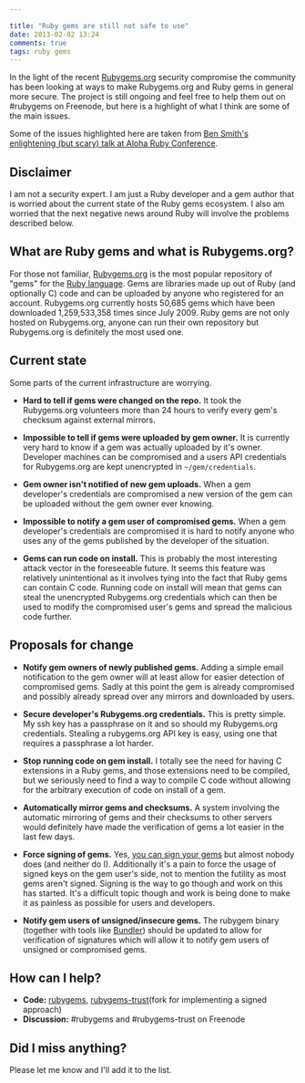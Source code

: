 ```yaml
---

title: "Ruby gems are still not safe to use"
date: 2013-02-02 13:24
comments: true
tags: ruby gems
---
```


In the light of the recent [Rubygems.org](http://rubygems.org) security compromise the community has been looking at ways to make Rubygems.org and Ruby gems in general more secure. The project is still ongoing and feel free to help them out on #rubygems on Freenode, but here is a highlight of what I think are some of the main issues.

Some of the issues highlighted here are taken from [Ben Smith's enlightening (but scary) talk at Aloha Ruby Conference](http://www.youtube.com/watch?v=z-5bO0Q1J9s).

## Disclaimer

I am not a security expert. I am just a Ruby developer and a gem author that is worried about the current state of the Ruby gems ecosystem. I also am worried that the next negative news around Ruby will involve the problems described below.

## What are Ruby gems and what is Rubygems.org?

For those not familiar, [Rubygems.org](http://rubygems.org) is the most popular repository of "gems" for the [Ruby language](http://rubylang.org). Gems are libraries made up out of Ruby (and optionally C) code and can be uploaded by anyone who registered for an account. Rubygems.org currently hosts 50,685 gems which have been downloaded 1,259,533,358 times since July 2009. Ruby gems are not only hosted on Rubygems.org, anyone can run their own repository but Rubygems.org is definitely the most used one.

## Current state

Some parts of the current infrastructure are worrying.

* **Hard to tell if gems were changed on the repo.** It took the Rubygems.org volunteers more than 24 hours to verify every gem's checksum against external mirrors.

* **Impossible to tell if gems were uploaded by gem owner.** It is currently very hard to know if a gem was actually uploaded by it's owner. Developer machines can be compromised and a users API credentials for Rubygems.org are kept unencrypted in `~/gem/credentials`.

* **Gem owner isn't notified of new gem uploads.** When a gem developer's credentials are compromised a new version of the gem can be uploaded without the gem owner ever knowing.

* **Impossible to notify a gem user of compromised gems.** When a gem developer's credentials are compromised it is hard to notify anyone who uses any of the gems published by the developer of the situation.

* **Gems can run code on install.** This is probably the most interesting attack vector in the foreseeable future. It seems this feature was relatively unintentional as it involves tying into the fact that Ruby gems can contain C code. Running code on install will mean that gems can steal the unencrypted Rubygems.org credentials which can then be used to modify the compromised user's gems and spread the malicious code further.

## Proposals for change

* **Notify gem owners of newly published gems.** Adding a simple email notification to the gem owner will at least allow for easier detection of compromised gems. Sadly at this point the gem is already compromised and possibly already spread over any mirrors and downloaded by users.

* **Secure developer's Rubygems.org credentials.** This is pretty simple. My ssh key has a passphrase on it and so should my Rubygems.org credentials. Stealing a rubygems.org API key is easy, using one that requires a passphrase a lot harder.

* **Stop running code on gem install.** I totally see the need for having C extensions in a Ruby gems, and those extensions need to be compiled, but we seriously need to find a way to compile C code without allowing for the arbitrary execution of code on install of a gem.

* **Automatically mirror gems and checksums.**  A system involving the automatic mirroring of gems and their checksums to other servers would definitely have made the verification of gems a lot easier in the last few days.

* **Force signing of gems.** Yes, [you can sign your gems](http://docs.rubygems.org/read/chapter/21) but almost nobody does (and neither do I). Additionally it's a pain to force the usage of signed keys on the gem user's side, not to mention the futility as most gems aren't signed. Signing is the way to go though and work on this has started. It's a difficult topic though and work is being done to make it as painless as possible for users and developers.

* **Notify gem users of unsigned/insecure gems.** The rubygem binary (together with tools like [Bundler](http://gembundler.com/)) should be updated to allow for verification of signatures which will allow it to notify gem users of unsigned or compromised gems.

## How can I help?

* **Code:** [rubygems](https://github.com/rubygems), [rubygems-trust](https://github.com/rubygems-trust)(fork for implementing a signed approach)
* **Discussion:** #rubygems and #rubygems-trust on Freenode

## Did I miss anything?

Please let me know and I'll add it to the list.